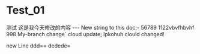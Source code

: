 # Test_01
测试
这是我今天修改的内容 ---
New string to this doc;-
56789
1122vbvfhbvhf
998 My-branch change`
cloud update;
lpkohuh  clould changed!

new Line
ddd==
dedede= 
